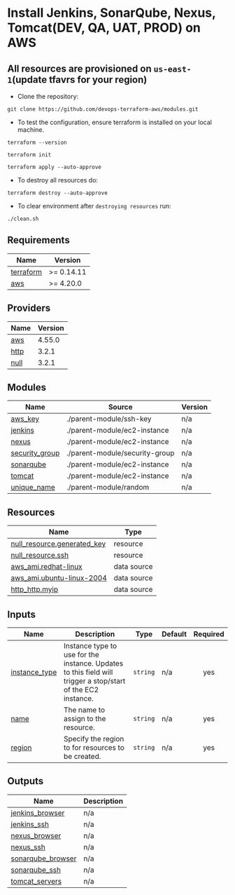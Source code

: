 # Install Jenkins, SonarQube, Nexus, Tomcat(DEV, QA, UAT, PROD) on AWS

## All resources are provisioned on `us-east-1`(update tfavrs for your region)
- Clone the repository:
```
git clone https://github.com/devops-terraform-aws/modules.git
```
- To test the configuration, ensure terraform is installed on your local machine.
```
terraform --version
```
```
terraform init
```
```
terraform apply --auto-approve
```


- To destroy all resources do:
```
terraform destroy --auto-approve
```

- To clear environment after `destroying resources` run:
```
./clean.sh
```

## Requirements

| Name | Version |
|------|---------|
| <a name="requirement_terraform"></a> [terraform](#requirement\_terraform) | >= 0.14.11 |
| <a name="requirement_aws"></a> [aws](#requirement\_aws) | >= 4.20.0 |

## Providers

| Name | Version |
|------|---------|
| <a name="provider_aws"></a> [aws](#provider\_aws) | 4.55.0 |
| <a name="provider_http"></a> [http](#provider\_http) | 3.2.1 |
| <a name="provider_null"></a> [null](#provider\_null) | 3.2.1 |

## Modules

| Name | Source | Version |
|------|--------|---------|
| <a name="module_aws_key"></a> [aws\_key](#module\_aws\_key) | ./parent-module/ssh-key | n/a |
| <a name="module_jenkins"></a> [jenkins](#module\_jenkins) | ./parent-module/ec2-instance | n/a |
| <a name="module_nexus"></a> [nexus](#module\_nexus) | ./parent-module/ec2-instance | n/a |
| <a name="module_security_group"></a> [security\_group](#module\_security\_group) | ./parent-module/security-group | n/a |
| <a name="module_sonarqube"></a> [sonarqube](#module\_sonarqube) | ./parent-module/ec2-instance | n/a |
| <a name="module_tomcat"></a> [tomcat](#module\_tomcat) | ./parent-module/ec2-instance | n/a |
| <a name="module_unique_name"></a> [unique\_name](#module\_unique\_name) | ./parent-module/random | n/a |

## Resources

| Name | Type |
|------|------|
| [null_resource.generated_key](https://registry.terraform.io/providers/hashicorp/null/latest/docs/resources/resource) | resource |
| [null_resource.ssh](https://registry.terraform.io/providers/hashicorp/null/latest/docs/resources/resource) | resource |
| [aws_ami.redhat-linux](https://registry.terraform.io/providers/hashicorp/aws/latest/docs/data-sources/ami) | data source |
| [aws_ami.ubuntu-linux-2004](https://registry.terraform.io/providers/hashicorp/aws/latest/docs/data-sources/ami) | data source |
| [http_http.myip](https://registry.terraform.io/providers/hashicorp/http/latest/docs/data-sources/http) | data source |

## Inputs

| Name | Description | Type | Default | Required |
|------|-------------|------|---------|:--------:|
| <a name="input_instance_type"></a> [instance\_type](#input\_instance\_type) | Instance type to use for the instance. Updates to this field will trigger a stop/start of the EC2 instance. | `string` | n/a | yes |
| <a name="input_name"></a> [name](#input\_name) | The name to assign to the resource. | `string` | n/a | yes |
| <a name="input_region"></a> [region](#input\_region) | Specify the region to for resources to be created. | `string` | n/a | yes |

## Outputs

| Name | Description |
|------|-------------|
| <a name="output_jenkins_browser"></a> [jenkins\_browser](#output\_jenkins\_browser) | n/a |
| <a name="output_jenkins_ssh"></a> [jenkins\_ssh](#output\_jenkins\_ssh) | n/a |
| <a name="output_nexus_browser"></a> [nexus\_browser](#output\_nexus\_browser) | n/a |
| <a name="output_nexus_ssh"></a> [nexus\_ssh](#output\_nexus\_ssh) | n/a |
| <a name="output_sonarqube_browser"></a> [sonarqube\_browser](#output\_sonarqube\_browser) | n/a |
| <a name="output_sonarqube_ssh"></a> [sonarqube\_ssh](#output\_sonarqube\_ssh) | n/a |
| <a name="output_tomcat_servers"></a> [tomcat\_servers](#output\_tomcat\_servers) | n/a |
